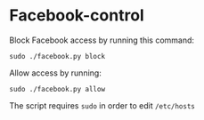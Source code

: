 # Facebook-control

Block Facebook access by running this command:

```
sudo ./facebook.py block
```

Allow access by running:
```
sudo ./facebook.py allow
```

The script requires `sudo` in order to edit `/etc/hosts`


